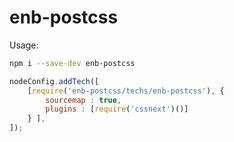 enb-postcss
===========

Usage:
```bash
npm i --save-dev enb-postcss
```

```js
nodeConfig.addTech([
    [require('enb-postcss/techs/enb-postcss'), {
        sourcemap : true,
        plugins : [require('cssnext')()]
    } ],
]);
```
